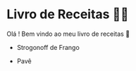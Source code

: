 # Livro de Receitas :man_cook:

Olá ! Bem vindo ao meu livro de receitas :wave:

- Strogonoff de Frango

- Pavê